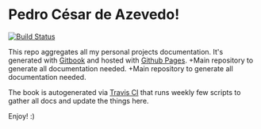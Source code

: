 # Pedro César de Azevedo!
[![Build Status](https://travis-ci.org/pedrocesar-ti/pedrocesar-ti.github.io.svg?branch=gh-pages)](https://travis-ci.org/pedrocesar-ti/pedrocesar-ti.github.io)

This repo aggregates all my personal projects documentation. It's generated with [Gitbook](https://www.gitbook.com/) and hosted with [Github Pages](https://pages.github.com/).    +Main repository to generate all documentation needed. +Main repository to generate all documentation needed.
       
The book is autogenerated via [Travis CI](https://travis-ci.org/pedrocesar-ti/pedrocesar-ti.github.io) that runs weekly few scripts to gather all docs and update the things here.     
       
Enjoy! :)
